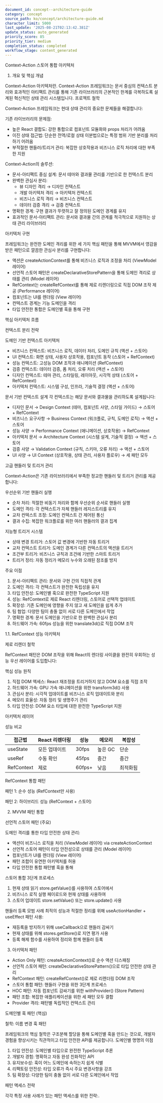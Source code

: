 ```yaml
---
document_id: concept--architecture-guide
category: concept
source_path: ko/concept/architecture-guide.md
character_limit: 5000
last_update: '2025-08-21T02:13:42.381Z'
update_status: auto_generated
priority_score: 85
priority_tier: medium
completion_status: completed
workflow_stage: content_generated
---
```

Context-Action 스토어 통합 아키텍처

1. 개요 및 핵심 개념

Context-Action 아키텍처란. Context-Action 프레임워크는 문서 중심의 컨텍스트 분리와 효과적인 아티팩트 관리를 통해 기존 라이브러리의 근본적인 한계를 극복하도록 설계된 혁신적인 상태 관리 시스템입니다. 프로젝트 철학

Context-Action 프레임워크는 현대 상태 관리의 중요한 문제들을 해결합니다:

기존 라이브러리의 문제점:
- 높은 React 결합도: 강한 통합으로 컴포넌트 모듈화와 props 처리가 어려움
- 이진 상태 접근법: 단순한 전역/로컬 상태 이분법으로는 특정 범위 기반 분리를 처리하기 어려움  
- 부적절한 핸들러/트리거 관리: 복잡한 상호작용과 비즈니스 로직 처리에 대한 부족한 지원

Context-Action의 솔루션:
- 문서-아티팩트 중심 설계: 문서 테마와 결과물 관리를 기반으로 한 컨텍스트 분리
- 완벽한 관심사 분리: 
  - 뷰 디자인 격리 → 디자인 컨텍스트
  - 개발 아키텍처 격리 → 아키텍처 컨텍스트
  - 비즈니스 로직 격리 → 비즈니스 컨텍스트  
  - 데이터 검증 격리 → 검증 컨텍스트
- 명확한 경계: 구현 결과가 뚜렷하고 잘 정의된 도메인 경계를 유지
- 효과적인 문서-아티팩트 관리: 문서와 결과물 간의 관계를 적극적으로 지원하는 상태 관리 라이브러리

아키텍처 구현

프레임워크는 완전한 도메인 격리를 위한 세 가지 핵심 패턴을 통해 MVVM에서 영감을 받은 패턴으로 깔끔한 관심사 분리를 구현합니다:

- 액션은 createActionContext를 통해 비즈니스 로직과 조정을 처리 (ViewModel 레이어)
- 선언적 스토어 패턴은 createDeclarativeStorePattern을 통해 도메인 격리로 상태를 관리 (Model 레이어)
- RefContext는 createRefContext를 통해 제로 리렌더링으로 직접 DOM 조작 제공 (Performance 레이어)
- 컴포넌트는 UI를 렌더링 (View 레이어)
- 컨텍스트 경계는 기능 도메인을 격리
- 타입 안전한 통합은 도메인별 훅을 통해 구현

핵심 아키텍처 흐름

컨텍스트 분리 전략

도메인 기반 컨텍스트 아키텍처
- 비즈니스 컨텍스트: 비즈니스 로직, 데이터 처리, 도메인 규칙 (액션 + 스토어)
- UI 컨텍스트: 화면 상태, 사용자 상호작용, 컴포넌트 동작 (스토어 + RefContext)
- 성능 컨텍스트: 고성능 DOM 조작과 애니메이션 (RefContext)
- 검증 컨텍스트: 데이터 검증, 폼 처리, 오류 처리 (액션 + 스토어)
- 디자인 컨텍스트: 테마 관리, 스타일링, 레이아웃, 시각적 상태 (스토어 + RefContext)
- 아키텍처 컨텍스트: 시스템 구성, 인프라, 기술적 결정 (액션 + 스토어)

문서 기반 컨텍스트 설계
각 컨텍스트는 해당 문서와 결과물을 관리하도록 설계됩니다:
- 디자인 문서 → Design Context (테마, 컴포넌트 사양, 스타일 가이드) → 스토어 + RefContext
- 비즈니스 요구사항 → Business Context (워크플로, 규칙, 도메인 로직) → 액션 + 스토어
- 성능 사양 → Performance Context (애니메이션, 상호작용) → RefContext
- 아키텍처 문서 → Architecture Context (시스템 설계, 기술적 결정) → 액션 + 스토어
- 검증 사양 → Validation Context (규칙, 스키마, 오류 처리) → 액션 + 스토어
- UI 사양 → UI Context (상호작용, 상태 관리, 사용자 플로우) → 세 패턴 모두

고급 핸들러 및 트리거 관리

Context-Action은 기존 라이브러리에서 부족한 정교한 핸들러 및 트리거 관리를 제공합니다:

우선순위 기반 핸들러 실행
- 순차 처리: 적절한 비동기 처리와 함께 우선순위 순서로 핸들러 실행
- 도메인 격리: 각 컨텍스트가 자체 핸들러 레지스트리를 유지
- 교차 컨텍스트 조정: 도메인 컨텍스트 간 제어된 통신
- 결과 수집: 복잡한 워크플로를 위한 여러 핸들러의 결과 집계

지능형 트리거 시스템
- 상태 변경 트리거: 스토어 값 변경에 기반한 자동 트리거
- 교차 컨텍스트 트리거: 도메인 경계가 다른 컨텍스트의 액션을 트리거
- 조건부 트리거: 비즈니스 규칙과 조건에 기반한 스마트 트리거
- 트리거 정리: 자동 정리가 메모리 누수와 오래된 참조를 방지

주요 이점

1. 문서-아티팩트 관리: 문서와 구현 간의 직접적 관계
2. 도메인 격리: 각 컨텍스트가 완전한 독립성을 유지
3. 타입 안전성: 도메인별 훅으로 완전한 TypeScript 지원
4. 성능: RefContext로 제로 React 리렌더링, 스토어로 선택적 업데이트
5. 확장성: 기존 도메인에 영향을 주지 않고 새 도메인을 쉽게 추가
6. 팀 협업: 다양한 팀이 충돌 없이 서로 다른 도메인에서 작업
7. 명확한 경계: 문서 도메인을 기반으로 한 완벽한 관심사 분리
8. 하드웨어 가속: 60fps 성능을 위한 translate3d()로 직접 DOM 조작

1.1. RefContext 성능 아키텍처

제로 리렌더 철학

RefContext 패턴은 DOM 조작을 위해 React의 렌더링 사이클을 완전히 우회하는 성능 우선 레이어를 도입합니다:

핵심 성능 원칙

1. 직접 DOM 액세스: React 재조정을 트리거하지 않고 DOM 요소를 직접 조작
2. 하드웨어 가속: GPU 가속 애니메이션을 위한 transform3d() 사용
3. 관심사 분리: 시각적 업데이트를 비즈니스 로직 업데이트와 분리
4. 메모리 효율성: 자동 정리 및 생명주기 관리
5. 타입 안전성: DOM 요소 타입에 대한 완전한 TypeScript 지원

아키텍처 레이어

성능 비교

| 접근법 | React 리렌더링 | 성능 | 메모리 | 복잡성 |
|-------|----------------|------|-------|--------|
| useState | 모든 업데이트 | 30fps | 높은 GC | 단순 |
| useRef | 수동 확인 | 45fps | 중간 | 중간 |
| RefContext | 제로 | 60fps+ | 낮음 | 최적화됨 |

RefContext 통합 패턴

패턴 1: 순수 성능 (RefContext만 사용)

패턴 2: 하이브리드 성능 (RefContext + 스토어)

2. MVVM 패턴 통합

선언적 스토어 패턴 (주요)

도메인 격리를 통한 타입 안전한 상태 관리:
- 액션이 비즈니스 로직을 처리 (ViewModel 레이어) via createActionContext
- 선언적 스토어 패턴이 타입 안전성으로 상태를 관리 (Model 레이어)
- 컴포넌트가 UI를 렌더링 (View 레이어)
- 패턴 조합이 유연한 아키텍처를 허용
- 타입 안전한 통합 패턴별 훅을 통해

스토어 통합 3단계 프로세스
1. 현재 상태 읽기 store.getValue()를 사용하여 스토어에서
2. 비즈니스 로직 실행 페이로드와 현재 상태를 사용하여  
3. 스토어 업데이트 store.setValue() 또는 store.update() 사용

핸들러 등록 모범 사례
최적의 성능과 적절한 정리를 위해 useActionHandler + useEffect 패턴 사용:
- 재등록을 방지하기 위해 useCallback으로 핸들러 감싸기
- 현재 상태를 위해 stores.getStore()로 지연 평가 사용
- 등록 해제 함수를 사용하여 정리와 함께 핸들러 등록

3. 아키텍처 패턴

- Action Only 패턴: createActionContext()로 순수 액션 디스패칭
- 선언적 스토어 패턴: createDeclarativeStorePattern()으로 타입 안전한 상태 관리
- RefContext 패턴: createRefContext()로 제로 리렌더링 DOM 조작
- 스토어 통합 패턴: 핸들러 구현을 위한 3단계 프로세스
- HOC 패턴: 자동 컴포넌트 감싸기를 위한 withProvider() (Store Pattern)
- 패턴 조합: 복잡한 애플리케이션을 위한 세 패턴 모두 결합
- Provider 격리: 패턴별 독립적인 컨텍스트 관리

도메인별 훅 패턴 (핵심)

철학: 이름 변경 훅 패턴

프레임워크의 핵심 철학은 구조분해 할당을 통해 도메인별 훅을 만드는 것으로, 개발자 경험을 향상시키는 직관적이고 타입 안전한 API를 제공합니다. 도메인별 명명의 이점

1. 타입 안전성: 도메인별 타입으로 완전한 TypeScript 추론
2. 개발자 경험: 명확하고 자동 완성 친화적인 API
3. 유지보수성: 훅이 어느 도메인에 속하는지 쉽게 식별
4. 리팩토링 안전성: 타입 오류가 즉시 주요 변경사항을 강조
5. 팀 확장성: 다양한 팀이 충돌 없이 서로 다른 도메인에서 작업

패턴 액세스 전략

각각 특정 사용 사례가 있는 패턴 액세스를 위한 전략:.
